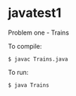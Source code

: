 # javatest1
Problem one - Trains

To compile:
```shell
$ javac Trains.java
```
To run:
```shell
$ java Trains
```